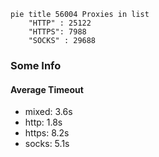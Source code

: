 
```mermaid
pie title 56004 Proxies in list
    "HTTP" : 25122
    "HTTPS": 7988
    "SOCKS" : 29688
```

### Some Info
#### Average Timeout

- mixed: 3.6s
- http: 1.8s
- https: 8.2s
- socks: 5.1s